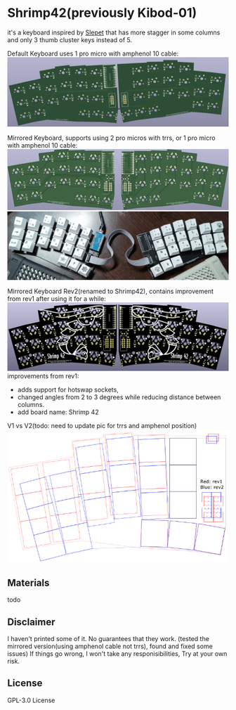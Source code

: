 # Shrimp42(previously Kibod-01)

it's a keyboard inspired by [Slepet](https://github.com/ibnuda/Slepet) that has more stagger in some columns and only 3 thumb cluster keys instead of 5.

Default Keyboard uses 1 pro micro with amphenol 10 cable:
![kibod](img/kibod.png)
 
Mirrored Keyboard, supports using 2 pro micros with trrs, or 1 pro micro with amphenol 10 cable:
![mirror](img/mirror.png)
![mirror](img/mirror-printed.jpg)

Mirrored Keyboard Rev2(renamed to Shrimp42), contains improvement from rev1 after using it for a while:
![mirror](img/mirror-rev2.png)
improvements from rev1: 
- adds support for hotswap sockets, 
- changed angles from 2 to 3 degrees while reducing distance between columns. 
- add board name: Shrimp 42

V1 vs V2(todo: need to update pic for trrs and amphenol position)
![mirror](img/rev1rev2.png)

## Materials
 todo

## Disclaimer
I haven't printed some of it. No guarantees that they work. (tested the mirrored version(using amphenol cable not trrs), found and fixed some issues)
If things go wrong, I won't take any responisibilities, Try at your own risk.

## License
GPL-3.0 License
